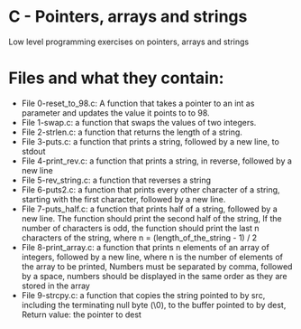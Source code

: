 # C - Pointers, arrays and strings
Low level programming exercises on pointers, arrays and strings

# Files and what they contain:
- File 0-reset_to_98.c: A function that takes a pointer to an int as parameter and updates the value it points to to 98.
- File 1-swap.c: a function that swaps the values of two integers.
- File 2-strlen.c: a function that returns the length of a string.
- File 3-puts.c: a function that prints a string, followed by a new line, to stdout
- File 4-print_rev.c: a function that prints a string, in reverse, followed by a new line
- File 5-rev_string.c: a function that reverses a string
- File 6-puts2.c: a function that prints every other character of a string, starting with the first character, followed by a new line.
- File 7-puts_half.c: a function that prints half of a string, followed by a new line. The function should print the second half of the string, If the number of characters is odd, the function should print the last n characters of the string, where n = (length_of_the_string - 1) / 2
- File 8-print_array.c: a function that prints n elements of an array of integers, followed by a new line, where n is the number of elements of the array to be printed, Numbers must be separated by comma, followed by a space, numbers should be displayed in the same order as they are stored in the array
- File 9-strcpy.c: a function that copies the string pointed to by src, including the terminating null byte (\0), to the buffer pointed to by dest, Return value: the pointer to dest
